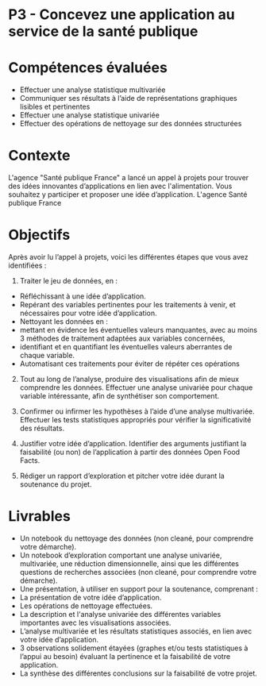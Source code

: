 # P3 - Concevez une application au service de la santé publique

# Compétences évaluées

- Effectuer une analyse statistique multivariée
- Communiquer ses résultats à l’aide de représentations graphiques lisibles et pertinentes
- Effectuer une analyse statistique univariée
- Effectuer des opérations de nettoyage sur des données structurées

# Contexte
L'agence "Santé publique France" a lancé un appel à projets pour trouver des idées innovantes d’applications en lien avec l'alimentation. Vous souhaitez y participer et proposer une idée d’application.
L'agence Santé publique France

# Objectifs
Après avoir lu l’appel à projets, voici les différentes étapes que vous avez identifiées :  
1) Traiter le jeu de données, en :  
- Réfléchissant à une idée d’application.
- Repérant des variables pertinentes pour les traitements à venir, et nécessaires pour votre idée d’application.
- Nettoyant les données en :  
 - mettant en évidence les éventuelles valeurs manquantes, avec au moins 3 méthodes de traitement adaptées aux variables concernées,
 - identifiant et en quantifiant les éventuelles valeurs aberrantes de chaque variable. 
- Automatisant ces traitements pour éviter de répéter ces opérations

2) Tout au long de l’analyse, produire des visualisations afin de mieux comprendre les données. Effectuer une analyse univariée pour chaque variable intéressante, afin de synthétiser son comportement.    

3) Confirmer ou infirmer les hypothèses à l’aide d’une analyse multivariée. Effectuer les tests statistiques appropriés pour vérifier la significativité des résultats.  

4) Justifier votre idée d’application. Identifier des arguments justifiant la faisabilité (ou non) de l’application à partir des données Open Food Facts.  

5) Rédiger un rapport d’exploration et pitcher votre idée durant la soutenance du projet.  

# Livrables
- Un notebook du nettoyage des données (non cleané, pour comprendre votre démarche). 
- Un notebook d’exploration comportant une analyse univariée, multivariée, une réduction dimensionnelle, ainsi que les différentes questions de recherches associées (non cleané, pour comprendre votre démarche).
- Une présentation, à utiliser en support pour la soutenance, comprenant :
 - La présentation de votre idée d’application.
 - Les opérations de nettoyage effectuées.
 - La description et l'analyse univariée des différentes variables importantes avec les visualisations associées.
 - L’analyse multivariée et les résultats statistiques associés, en lien avec votre idée d’application.
 - 3 observations solidement étayées (graphes et/ou tests statistiques à l’appui au besoin) évaluant la pertinence et la faisabilité de votre application.
 - La synthèse des différentes conclusions sur la faisabilité de votre projet.
